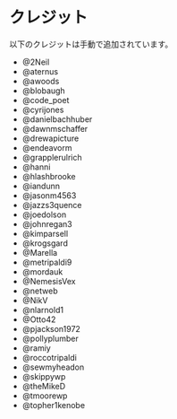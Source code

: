 <!--
# Credits
-->

# クレジット

<!--
List of credits brought over manually.
-->

以下のクレジットは手動で追加されています。

*   @2Neil
*   @aternus
*   @awoods
*   @blobaugh
*   @code\_poet
*   @cyrijones
*   @danielbachhuber
*   @dawnmschaffer
*   @drewapicture
*   @endeavorm
*   @grapplerulrich
*   @hanni
*   @hlashbrooke
*   @iandunn
*   @jasonm4563
*   @jazzs3quence
*   @joedolson
*   @johnregan3
*   @kimparsell
*   @krogsgard
*   @Marella
*   @metripaldi9
*   @mordauk
*   @NemesisVex
*   @netweb
*   @NikV
*   @nlarnold1
*   @Otto42
*   @pjackson1972
*   @pollyplumber
*   @ramiy
*   @roccotripaldi
*   @sewmyheadon
*   @skippywp
*   @theMikeD
*   @tmoorewp
*   @topher1kenobe
